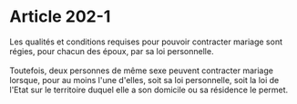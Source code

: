 # Article 202-1

<p>Les qualités et conditions requises pour pouvoir contracter mariage sont régies, pour chacun des époux, par sa loi personnelle. <br/><br/> Toutefois, deux personnes de même sexe peuvent contracter mariage lorsque, pour au moins l'une d'elles, soit sa loi personnelle, soit la loi de l'Etat sur le territoire duquel elle a son domicile ou sa résidence le permet. </p>